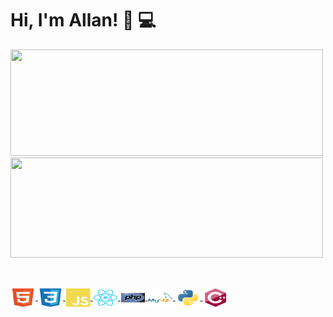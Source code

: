 # Hi, I'm Allan! 👋 💻 

<div align="left">
  <a href="https://github.com/allanphillip">
  <img height="170em" width="500em"src="https://github-readme-stats.vercel.app/api?username=allanphillip&show_icons=true&theme=onedark&include_all_commits=true&count_private=true"/>
  <img height="160em" width="500em" src="https://github-readme-stats.vercel.app/api/top-langs/?username=allanphillip&layout=compact&langs_count=7&theme=onedark"/>
</div>
 
 ## 
 
<div style="display: inline_block"><br>
  <img align="center" alt="Allan-HTML" height="30" width="40" src="https://raw.githubusercontent.com/devicons/devicon/master/icons/html5/html5-original.svg">
  <img align="center" alt="Allan-CSS" height="30" width="40" src="https://raw.githubusercontent.com/devicons/devicon/master/icons/css3/css3-original.svg">
  <img align="center" alt="Allan-JS" height="30" width="40" src="https://raw.githubusercontent.com/devicons/devicon/master/icons/javascript/javascript-plain.svg">
  <img align="center" alt="Allan-React" height="30" width="40" src="https://raw.githubusercontent.com/devicons/devicon/master/icons/react/react-original.svg">
   <img align="center" alt="Allan-PHP" height="30" width="40" src="https://raw.githubusercontent.com/devicons/devicon/master/icons/php/php-original.svg">
  <img align="center" alt="Allan-MySQL" height="30" width="40" src="https://raw.githubusercontent.com/devicons/devicon/master/icons/mysql/mysql-original-wordmark.svg">
  <img align="center" alt="Allan-Python" height="30" width="40" src="https://raw.githubusercontent.com/devicons/devicon/master/icons/python/python-original.svg">
  <img align="center" alt="Allan-C++" height="30" width="40" src="https://raw.githubusercontent.com/devicons/devicon/master/icons/cplusplus/cplusplus-original.svg">
</div>
